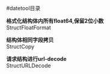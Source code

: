 #datetool目录  

**格式化结构体内所有float64,保留2位小数**  
StructFloatFormat

**结构体相同字段拷贝**  
StructCopy

**请求结构进行url-decode**  
StructURLDecode